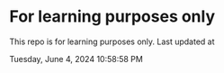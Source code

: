 # For learning purposes only
This repo is for learning purposes only.
Last updated at

Tuesday, June 4, 2024 10:58:58 PM

